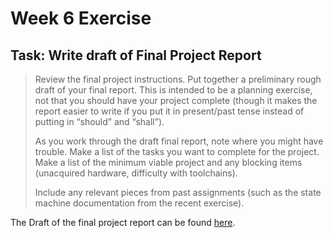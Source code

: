 # Week 6 Exercise

## Task: Write draft of Final Project Report
> Review the final project instructions. Put together a preliminary rough draft of your final report.
> This is intended to be a planning exercise, not that you should have your project complete
> (though it makes the report easier to write if you put it in present/past tense instead of putting
> in “should” and “shall”).
> 
> As you work through the draft final report, note where you might have trouble. Make a list of
> the tasks you want to complete for the project. Make a list of the minimum viable project and
> any blocking items (unacquired hardware, difficulty with toolchains).
> 
> Include any relevant pieces from past assignments (such as the state machine documentation
> from the recent exercise).

The Draft of the final project report can be found [here](https://github.com/friedemann03/Plant-Controller/blob/main/docs/final-report/MES_FinalReport-Draft.pdf).

